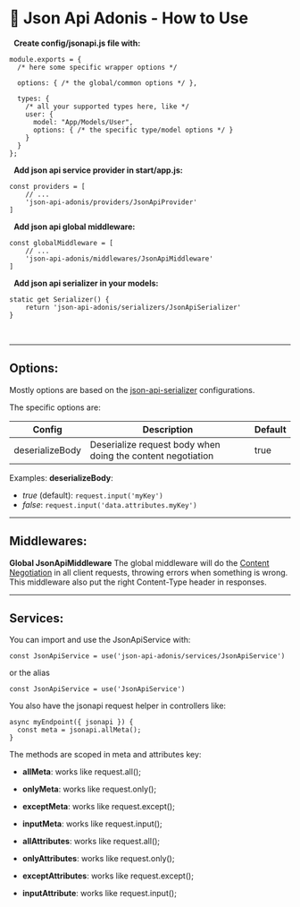 # 🐙 Json Api Adonis - How to Use

&nbsp;
**Create config/jsonapi.js file with:**

```
module.exports = {
  /* here some specific wrapper options */

  options: { /* the global/common options */ },

  types: {
    /* all your supported types here, like */
    user: {
      model: "App/Models/User",
      options: { /* the specific type/model options */ }
    }
  }
};
```

&nbsp;
**Add json api service provider in start/app.js:**

```
const providers = [
    // ...
    'json-api-adonis/providers/JsonApiProvider'
]
```

&nbsp;
**Add json api global middleware:**

```
const globalMiddleware = [
    // ...
    'json-api-adonis/middlewares/JsonApiMiddleware'
]
```

&nbsp;
**Add json api serializer in your models:**

```
static get Serializer() {
    return 'json-api-adonis/serializers/JsonApiSerializer'
}
```

&nbsp;

---

## Options:

Mostly options are based on the [json-api-serializer](https://www.npmjs.com/package/json-api-serializer) configurations.

The specific options are:

| Config          | Description                                                 | Default |
| --------------- | ----------------------------------------------------------- | ------- |
| deserializeBody | Deserialize request body when doing the content negotiation | true    |

Examples:
**deserializeBody**:

- _true_ (default): `request.input('myKey')`
- _false_: `request.input('data.attributes.myKey')`
  &nbsp;

---

## Middlewares:

**Global JsonApiMiddleware**
The global middleware will do the [Content Negotiation](https://jsonapi.org/format/#content-negotiation) in all client requests, throwing errors when something is wrong. This middleware also put the right Content-Type header in responses.

---

## Services:

You can import and use the JsonApiService with:

`const JsonApiService = use('json-api-adonis/services/JsonApiService')`

or the alias

`const JsonApiService = use('JsonApiService')`

You also have the jsonapi request helper in controllers like:

```
async myEndpoint({ jsonapi }) {
  const meta = jsonapi.allMeta();
}
```

The methods are scoped in meta and attributes key:

- **allMeta**: works like request.all();
- **onlyMeta**: works like request.only();
- **exceptMeta**: works like request.except();
- **inputMeta**: works like request.input();

- **allAttributes**: works like request.all();
- **onlyAttributes**: works like request.only();
- **exceptAttributes**: works like request.except();
- **inputAttribute**: works like request.input();

